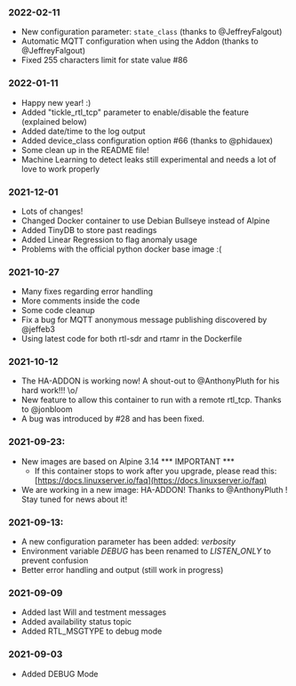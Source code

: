 ### 2022-02-11
 - New configuration parameter: `state_class` (thanks to @JeffreyFalgout)
 - Automatic MQTT configuration when using the Addon (thanks to @JeffreyFalgout)
 - Fixed 255 characters limit for state value #86

### 2022-01-11
 - Happy new year! :)
 - Added "tickle_rtl_tcp" parameter to enable/disable the feature (explained below)
 - Added date/time to the log output
 - Added device_class configuration option #66 (thanks to @phidauex)
 - Some clean up in the README file!
 - Machine Learning to detect leaks still experimental and needs a lot of love to work properly

### 2021-12-01
 - Lots of changes!
 - Changed Docker container to use Debian Bullseye instead of Alpine
 - Added TinyDB to store past readings
 - Added Linear Regression to flag anomaly usage
 - Problems with the official python docker base image :(

### 2021-10-27
 - Many fixes regarding error handling
 - More comments inside the code
 - Some code cleanup
 - Fix a bug for MQTT anonymous message publishing discovered by @jeffeb3
 - Using latest code for both rtl-sdr and rtamr in the Dockerfile

### 2021-10-12
 - The HA-ADDON is working now! A shout-out to @AnthonyPluth for his hard work!!! \o/
 - New feature to allow this container to run with a remote rtl_tcp. Thanks to @jonbloom
 - A bug was introduced by #28 and has been fixed.

### 2021-09-23:
 - New images are based on Alpine 3.14 *** IMPORTANT ***
   - If this container stops to work after you upgrade, please read this: [https://docs.linuxserver.io/faq](https://docs.linuxserver.io/faq)
 - We are working in a new image: HA-ADDON! Thanks to @AnthonyPluth ! Stay tuned for news about it!

### 2021-09-13:
 - A new configuration parameter has been added: *verbosity*
 - Environment variable *DEBUG* has been renamed to *LISTEN_ONLY* to prevent confusion
 - Better error handling and output (still work in progress)

### 2021-09-09
  - Added last Will and testment messages
  - Added availability status topic
  - Added RTL_MSGTYPE to debug mode

### 2021-09-03
  - Added DEBUG Mode
